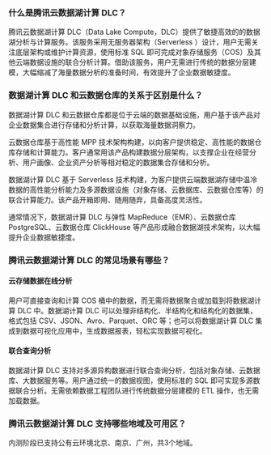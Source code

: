 ### 什么是腾讯云数据湖计算 DLC？
腾讯云数据湖计算 DLC（Data Lake Compute，DLC）提供了敏捷高效的的数据湖分析与计算服务。该服务采用无服务器架构（Serverless ）设计，用户无需关注底层架构或维护计算资源，使用标准 SQL 即可完成对象存储服务（COS）及其他云端数据设施的联合分析计算。借助该服务，用户无需进行传统的数据分层建模，大幅缩减了海量数据分析的准备时间，有效提升了企业数据敏捷度。

### 数据湖计算 DLC 和云数据仓库的关系于区别是什么？
数据湖计算 DLC 和云数据仓库都是位于云端的数据基础设施，用户基于该产品对企业数据集合进行存储和分析计算，以获取海量数据洞察力。

云数据仓库基于高性能 MPP 技术架构构建，以向客户提供稳定、高性能的数据仓库存储和计算能力。客户通常用该产品构建数据分层架构，以支撑企业在经营分析、用户画像、企业资产分析等相对稳定的数据集合存储和分析。 

数据湖计算 DLC 基于 Serverless 技术构建，为客户提供云端数据湖存储中温冷数据的高性能分析能力及多源数据设施（对象存储、云数据库、云数据仓库等）的联合计算能力。该产品开箱即用、随用随弃，具备高度灵活性。

通常情况下，数据湖计算 DLC 与弹性 MapReduce（EMR）、云数据仓库 PostgreSQL、云数据仓库 ClickHouse 等产品形成融合数据湖技术架构，以大幅提升企业数据敏捷度。

### 腾讯云数据湖计算 DLC 的常见场景有哪些？
#### 云存储数据在线分析
用户可直接查询和计算 COS 桶中的数据，而无需将数据聚合或加载到将数据湖计算 DLC 中。数据湖计算 DLC 可以处理非结构化、半结构化和结构化的数据集，格式包括 CSV、JSON、Avro、Parquet、ORC 等；也可以将数据湖计算 DLC 集成到数据可视化应用中，生成数据报表，轻松实现数据可视化。

#### 联合查询分析
数据湖计算 DLC 支持对多源异构数据进行联合查询分析，包括对象存储、云数据库、大数据服务等。用户通过统一的数据视图，使用标准的 SQL 即可实现多源数据联合分析。无需依赖数据工程团队进行传统数据分层建模的 ETL 操作，也无需加载数据。

### 腾讯云数据湖计算 DLC 支持哪些地域及可用区？
内测阶段已支持公有云环境北京、南京、广州，共3个地域。


